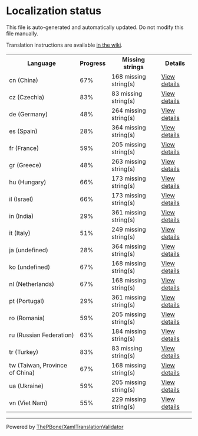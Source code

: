 # Localization status

This file is auto-generated and automatically updated. Do not modify this file manually.

Translation instructions are available [in the wiki](https://github.com/ThePBone/GalaxyBudsClient/wiki/3.-How-to-help-with-translations).

<table>
<tr><th>Language</th><th>Progress</th><th>Missing strings</th><th>Details</th></tr>
<tr><td>cn (China)</td><td>67%</td><td>168 missing string(s)</td><td><a href="cn.md">View details</a></td></tr>
<tr><td>cz (Czechia)</td><td>83%</td><td>83 missing string(s)</td><td><a href="cz.md">View details</a></td></tr>
<tr><td>de (Germany)</td><td>48%</td><td>264 missing string(s)</td><td><a href="de.md">View details</a></td></tr>
<tr><td>es (Spain)</td><td>28%</td><td>364 missing string(s)</td><td><a href="es.md">View details</a></td></tr>
<tr><td>fr (France)</td><td>59%</td><td>205 missing string(s)</td><td><a href="fr.md">View details</a></td></tr>
<tr><td>gr (Greece)</td><td>48%</td><td>263 missing string(s)</td><td><a href="gr.md">View details</a></td></tr>
<tr><td>hu (Hungary)</td><td>66%</td><td>173 missing string(s)</td><td><a href="hu.md">View details</a></td></tr>
<tr><td>il (Israel)</td><td>66%</td><td>173 missing string(s)</td><td><a href="il.md">View details</a></td></tr>
<tr><td>in (India)</td><td>29%</td><td>361 missing string(s)</td><td><a href="in.md">View details</a></td></tr>
<tr><td>it (Italy)</td><td>51%</td><td>249 missing string(s)</td><td><a href="it.md">View details</a></td></tr>
<tr><td>ja (undefined)</td><td>28%</td><td>364 missing string(s)</td><td><a href="ja.md">View details</a></td></tr>
<tr><td>ko (undefined)</td><td>67%</td><td>168 missing string(s)</td><td><a href="ko.md">View details</a></td></tr>
<tr><td>nl (Netherlands)</td><td>67%</td><td>168 missing string(s)</td><td><a href="nl.md">View details</a></td></tr>
<tr><td>pt (Portugal)</td><td>29%</td><td>361 missing string(s)</td><td><a href="pt.md">View details</a></td></tr>
<tr><td>ro (Romania)</td><td>59%</td><td>205 missing string(s)</td><td><a href="ro.md">View details</a></td></tr>
<tr><td>ru (Russian Federation)</td><td>63%</td><td>184 missing string(s)</td><td><a href="ru.md">View details</a></td></tr>
<tr><td>tr (Turkey)</td><td>83%</td><td>83 missing string(s)</td><td><a href="tr.md">View details</a></td></tr>
<tr><td>tw (Taiwan, Province of China)</td><td>67%</td><td>168 missing string(s)</td><td><a href="tw.md">View details</a></td></tr>
<tr><td>ua (Ukraine)</td><td>59%</td><td>205 missing string(s)</td><td><a href="ua.md">View details</a></td></tr>
<tr><td>vn (Viet Nam)</td><td>55%</td><td>229 missing string(s)</td><td><a href="vn.md">View details</a></td></tr>

</table>

__________

Powered by [ThePBone/XamlTranslationValidator](https://github.com/ThePBone/XamlTranslationValidator)